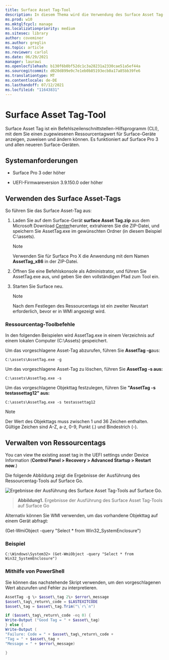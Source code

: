 ```yaml
---
title: Surface Asset Tag-Tool
description: In diesem Thema wird die Verwendung des Surface Asset Tag-Tools erläutert.
ms.prod: w10
ms.mktglfcycl: manage
ms.localizationpriority: medium
ms.sitesec: library
author: coveminer
ms.author: greglin
ms.topic: article
ms.reviewer: carlol
ms.date: 06/29/2021
manager: laurawi
ms.openlocfilehash: b130f6b0bf52dc1c3a28231a2330cae51a5ef44a
ms.sourcegitcommit: d020d899e9c7e1eb0b85193ecb0a17a85bb39fe6
ms.translationtype: MT
ms.contentlocale: de-DE
ms.lasthandoff: 07/12/2021
ms.locfileid: "11643831"
---
```

# <a name="surface-asset-tag-tool"></a>Surface Asset Tag-Tool

Surface Asset Tag ist ein Befehlszeilenschnittstellen-Hilfsprogramm (CLI), mit dem Sie einen zugewiesenen Ressourcentagwert für Surface-Geräte anzeigen, zuweisen und ändern können. Es funktioniert auf Surface Pro 3 und allen neueren Surface-Geräten.

## <a name="system-requirements"></a>Systemanforderungen

- Surface Pro 3 oder höher

- UEFI-Firmwareversion 3.9.150.0 oder höher

## <a name="using-surface-asset-tag"></a>Verwenden des Surface Asset-Tags

So führen Sie das Surface Asset-Tag aus:

1. Laden Sie auf dem Surface-Gerät **surface Asset Tag.zip** aus dem Microsoft Download [Center](https://www.microsoft.com/download/details.aspx?id=46703)herunter, extrahieren Sie die ZIP-Datei, und speichern Sie AssetTag.exe im gewünschten Ordner (in diesem Beispiel C:\\assets).

    > [!NOTE]
    > Verwenden Sie für Surface Pro X die Anwendung mit dem Namen **AssetTag_x86** in der ZIP-Datei.

2. Öffnen Sie eine Befehlskonsole als Administrator, und führen Sie AssetTag.exe aus, und geben Sie den vollständigen Pfad zum Tool ein.

3. Starten Sie Surface neu.

    > [!NOTE]
    > Nach dem Festlegen des Ressourcentags ist ein zweiter Neustart erforderlich, bevor er in WMI angezeigt wird.

### <a name="asset-tag-tool-commands"></a>Ressourcentag-Toolbefehle

In den folgenden Beispielen wird AssetTag.exe in einem Verzeichnis auf einem lokalen Computer (C:\Assets) gespeichert.

Um das vorgeschlagene Asset-Tag abzurufen, führen Sie **AssetTag -g**aus:

```console
C:\assets\AssetTag.exe -g
```

Um das vorgeschlagene Asset-Tag zu löschen, führen Sie **AssetTag -s aus:**

```console
C:\assets\AssetTag.exe -s
```

Um das vorgeschlagene Objekttag festzulegen, führen Sie **"AssetTag -s testassettag12" aus:**

```
C:\assets\AssetTag.exe -s testassettag12
```

>[!NOTE]
>Der Wert des Objekttags muss zwischen 1 und 36 Zeichen enthalten. Gültige Zeichen sind A-Z, a-z, 0-9, Punkt (.) und Bindestrich (-).

## <a name="managing-asset-tags"></a>Verwalten von Ressourcentags

You can view the existing asset tag in the UEFI settings under Device Information (**Control Panel > Recovery > Advanced Startup > Restart now**.)

Die folgende Abbildung zeigt die Ergebnisse der Ausführung des Ressourcentag-Tools auf Surface Go.

![Ergebnisse der Ausführung des Surface Asset Tag-Tools auf Surface Go.](images/assettag-fig1.png)

> **Abbildung1.** Ergebnisse der Ausführung des Surface Asset Tag-Tools auf Surface Go

Alternativ können Sie WMI verwenden, um das vorhandene Objekttag auf einem Gerät abfragt:

(Get-WmiObject -query "Select * from Win32_SystemEnclosure")

### <a name="example"></a>Beispiel

```console
C:\Windows\System32> (Get-WmiObject -query "Select * from Win32_SystemEnclosure")
```
  
### <a name="using-powershell"></a>Mithilfe von PowerShell

Sie können das nachstehende Skript verwenden, um den vorgeschlagenen Wert abzurufen und Fehler zu interpretieren.

```powershell
AssetTag -g \> $asset\_tag 2\> $error\_message  
$asset\_tag\_return\_code = $LASTEXITCODE  
$asset\_tag = $asset\_tag.Trim("\`r\`n")

if ($asset\_tag\_return\_code -eq 0) {  
Write-Output ("Good Tag = " + $asset\_tag)  
} else {  
Write-Output (  
"Failure: Code = " + $asset\_tag\_return\_code +  
"Tag = " + $asset\_tag +  
"Message = " + $error\_message)

}
```
